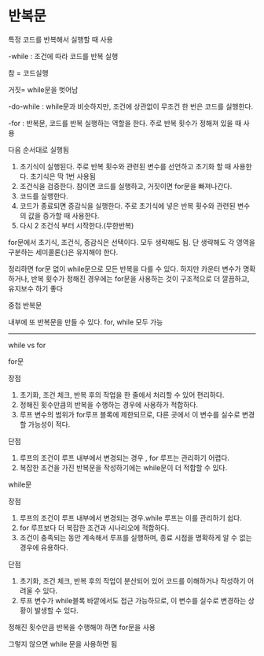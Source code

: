 # 반복문

특정 코드를 반복해서 실행할 때 사용

-while : 조건에 따라 코드를 반복 실행

참 = 코드실행

거짓= while문을 벗어남

-do-while : while문과 비슷하지만, 조건에 상관없이 무조건 한 번은 코드를 실행한다.

-for : 반복문, 코드를 반복 실행하는 역할을 한다. 주로 반복 횟수가 정해져 있을 때 사용

다음 순서대로 실행됨

1. 초기식이 실행된다. 주로 반복 횟수와 관련된 변수를 선언하고 초기화 할 때 사용한다. 초기식은 딱 1번 사용됨
2. 조건식을 검증한다. 참이면 코드를 실행하고, 거짓이면 for문을 빠져나간다.
3. 코드를 실행한다.
4. 코드가 종료되면 증감식을 실행한다. 주로 초기식에 넣은 반복 횟수와 관련된 변수의 값을 증가할 때 사용한다.
5. 다시 2 조건식 부터 시작한다.(무한반복)

for문에서 초기식, 조건식, 증감식은 선택이다. 모두 생략해도 됨. 단  생략해도 각 영역을 구분하는 세미콜론(;)은 유지해야 한다.

정리하면 for문 없이 while문으로 모든 반복을 다를 수 있다. 하지만 카운터 변수가 명확하거나, 반복 횟수가 정해진 경우에는 for문을 사용하는 것이 구조적으로 더 깔끔하고, 유지보수 하기 좋다

중첩 반복문

내부에 또 반복문을 만들 수 있다. for, while 모두 가능

---

while vs for

for문

장점

1. 초기화, 조건 체크, 반복 후의  작업을 한 줄에서 처리할 수 있어 편리하다.
2. 정해진 횟수만큼의 반복을 수행하는 경우에 사용하가 적합하다.
3. 루프 변수의 범위가 for루프 블록에 제한되므로, 다른 곳에서 이 변수를 실수로 변경할 가능성이 적다.

단점

1. 루프의 조건이 루프 내부에서 변경되는 경우 , for 루프는  관리하기 어렵다.
2. 복잡한 조건을 가진 반복문을 작성하기에는 while문이 더 적합할 수 있다.

while문

장점

1. 루프의 조건이 루프 내부에서 변경되는 경우.while 루프는 이를 관리하기 쉽다.
2. for 루프보다 더 복잡한 조건과 시나리오에 적합하다.
3. 조건이 충족되는 동안 계속해서 루프를 실행하며, 종료 시점을 명확하게 알 수 없는 경우에 유용하다.

단점

1. 초기화, 조건 체크, 반복 후의 작업이 분산되어 있어 코드를 이해하거나 작성하기 어려울 수 있다.
2. 루프 변수가 while블록 바깥에서도 접근 가능하므로, 이 변수를 실수로 변경하는 상황이 발생할 수 있다.

정해진 횟수만큼 반복을 수행해야 하면 for문을 사용

그렇지 않으면 while 문을 사용하면 됨